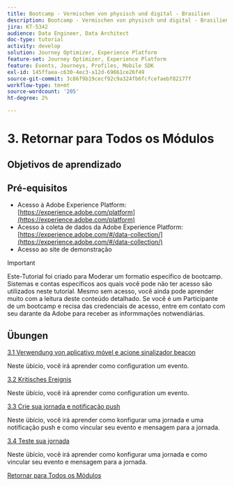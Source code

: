 ```yaml
---
title: Bootcamp - Vermischen von physisch und digital - Brasilien
description: Bootcamp - Vermischen von physisch und digital - Brasilien
jira: KT-5342
audience: Data Engineer, Data Architect
doc-type: tutorial
activity: develop
solution: Journey Optimizer, Experience Platform
feature-set: Journey Optimizer, Experience Platform
feature: Events, Journeys, Profiles, Mobile SDK
exl-id: 145ffaea-c630-4ec3-a12d-69661ce26f49
source-git-commit: 3c86f9b19cecf92c9a324fb6fcfcefaebf82177f
workflow-type: tm+mt
source-wordcount: '205'
ht-degree: 2%

---
```


# 3. Retornar para Todos os Módulos

## Objetivos de aprendizado

## Pré-equisitos

- Acesso à Adobe Experience Platform:  [https://experience.adobe.com/platform](https://experience.adobe.com/platform)
- Acesso à coleta de dados da Adobe Experience Platform: [https://experience.adobe.com/#/data-collection/](https://experience.adobe.com/#/data-collection/)
- Acesso ao site de demonstração

>[!IMPORTANT]
>
>Este-Tutorial foi criado para Moderar um formatio específico de bootcamp. Sistemas e contas específicos aos quais você pode não ter acesso são utilizados neste tutorial. Mesmo sem acesso, você ainda pode aprender muito com a leitura deste conteúdo detalhado. Se você é um Participante de um bootcamp e recisa das credenciais de acesso, entre em contato com seu darante da Adobe para receber as informmações notwendiárias.

## Übungen

[3.1 Verwendung von aplicativo móvel e acione sinalizador beacon](./ex1.md)

Neste übício, você irá aprender como configuration um evento.

[3.2 Kritisches Ereignis](./ex2.md)

Neste übício, você irá aprender como configuration um evento.

[3.3 Crie sua jornada e notificação push](./ex3.md)

Neste übício, você irá aprender como konfigurar uma jornada e uma notificação push e como vincular seu evento e mensagem para a jornada.

[3.4 Teste sua jornada](./ex4.md)

Neste übício, você irá aprender como konfigurar uma jornada e como vincular seu evento e mensagem para a jornada.

[Retornar para Todos os Módulos](../../overview.md)
